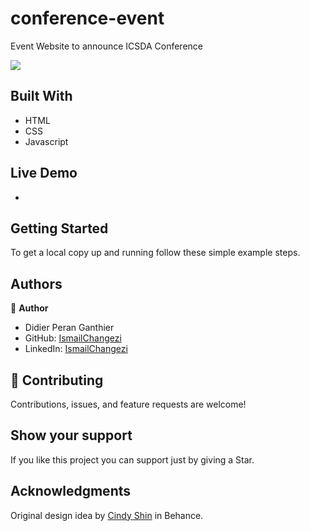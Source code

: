 # conference-event
Event Website to announce  ICSDA Conference

![](https://img.shields.io/badge/Microverse-blueviolet)

## Built With

- HTML 
- CSS
- Javascript

## Live Demo

-

## Getting Started

To get a local copy up and running follow these simple example steps.

## Authors

👤 **Author**
- Didier Peran Ganthier
- GitHub: [IsmailChangezi](https://github.com/IsmailChangezi)
- LinkedIn: [IsmailChangezi](https://www.linkedin.com/in/ismail-changezi-34a138215/)

## 🤝 Contributing

Contributions, issues, and feature requests are welcome!

## Show your support

If you like this project you can support just by giving a Star.

## Acknowledgments
Original design idea by [Cindy Shin](https://www.behance.net/adagio07) in Behance.
